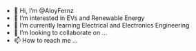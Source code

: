- 👋 Hi, I’m @AloyFernz
- 👀 I’m interested in EVs and Renewable Energy
- 🌱 I’m currently learning Electrical and Electronics Engineering
- 💞️ I’m looking to collaborate on ...
- 📫 How to reach me ...

<!---
AloyFernz/AloyFernz is a ✨ special ✨ repository because its `README.md` (this file) appears on your GitHub profile.
You can click the Preview link to take a look at your changes.
--->
